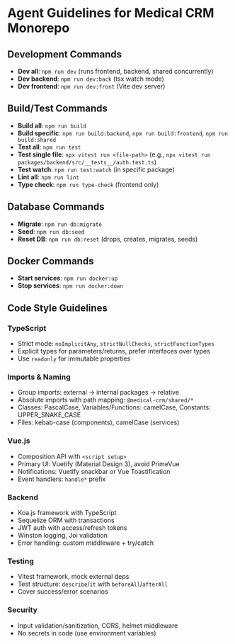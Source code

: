 # Agent Guidelines for Medical CRM Monorepo

## Development Commands
- **Dev all**: `npm run dev` (runs frontend, backend, shared concurrently)
- **Dev backend**: `npm run dev:back` (tsx watch mode)
- **Dev frontend**: `npm run dev:front` (Vite dev server)

## Build/Test Commands
- **Build all**: `npm run build`
- **Build specific**: `npm run build:backend`, `npm run build:frontend`, `npm run build:shared`
- **Test all**: `npm run test`
- **Test single file**: `npx vitest run <file-path>` (e.g., `npx vitest run packages/backend/src/__tests__/auth.test.ts`)
- **Test watch**: `npm run test:watch` (in specific package)
- **Lint all**: `npm run lint`
- **Type check**: `npm run type-check` (frontend only)

## Database Commands
- **Migrate**: `npm run db:migrate`
- **Seed**: `npm run db:seed`
- **Reset DB**: `npm run db:reset` (drops, creates, migrates, seeds)

## Docker Commands
- **Start services**: `npm run docker:up`
- **Stop services**: `npm run docker:down`

## Code Style Guidelines

### TypeScript
- Strict mode: `noImplicitAny`, `strictNullChecks`, `strictFunctionTypes`
- Explicit types for parameters/returns, prefer interfaces over types
- Use `readonly` for immutable properties

### Imports & Naming
- Group imports: external → internal packages → relative
- Absolute imports with path mapping: `@medical-crm/shared/*`
- Classes: PascalCase, Variables/Functions: camelCase, Constants: UPPER_SNAKE_CASE
- Files: kebab-case (components), camelCase (services)

### Vue.js
- Composition API with `<script setup>`
- Primary UI: Vuetify (Material Design 3), avoid PrimeVue
- Notifications: Vuetify snackbar or Vue Toastification
- Event handlers: `handle*` prefix

### Backend
- Koa.js framework with TypeScript
- Sequelize ORM with transactions
- JWT auth with access/refresh tokens
- Winston logging, Joi validation
- Error handling: custom middleware + try/catch

### Testing
- Vitest framework, mock external deps
- Test structure: `describe`/`it` with `beforeAll`/`afterAll`
- Cover success/error scenarios

### Security
- Input validation/sanitization, CORS, helmet middleware
- No secrets in code (use environment variables)
